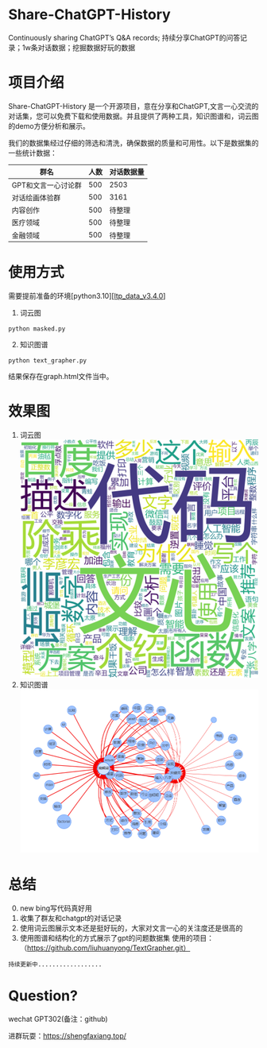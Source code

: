 # Share-ChatGPT-History

Continuously sharing ChatGPT’s Q&A records; 持续分享ChatGPT的问答记录；1w条对话数据；挖掘数据好玩的数据

# 项目介绍

Share-ChatGPT-History 是一个开源项目，意在分享和ChatGPT,文言一心交流的对话集，您可以免费下载和使用数据。并且提供了两种工具，知识图谱和，词云图的demo方便分析和展示。

我们的数据集经过仔细的筛选和清洗，确保数据的质量和可用性。以下是数据集的一些统计数据：

| 群名 | 人数 | 对话数据量 |
| --- | --- | --- |
| GPT和文言一心讨论群 | 500 | 2503 |
| 对话绘画体验群 | 500 | 3161 |
| 内容创作 | 500 | 待整理 |
| 医疗领域 | 500 | 待整理 |
| 金融领域 | 500 | 待整理 |


# 使用方式

需要提前准备的环境[python3.10][[ltp_data_v3.4.0](https://ltp.ai/download.html)]
1.  词云图　
```
python masked.py
```
2. 知识图谱　
```
python text_grapher.py
```
结果保存在graph.html文件当中。


# 效果图

1) 词云图 
![image](https://github.com/onexixi/share-chatgpt-history/blob/main/image/wordcloud.png)
2) 知识图谱 
![image](https://github.com/onexixi/share-chatgpt-history/blob/main/image/know.png)

# 总结

0) new bing写代码真好用
1) 收集了群友和chatgpt的对话记录
2) 使用词云图展示文本还是挺好玩的，大家对文言一心的关注度还是很高的
3) 使用图谱和结构化的方式展示了gpt的问题数据集 使用的项目： （https://github.com/liuhuanyong/TextGrapher.git）

```
持续更新中..................
```

# Question?

wechat GPT302(备注：github)

进群玩耍：https://shengfaxiang.top/
